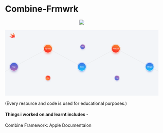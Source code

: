 # Combine-Frmwrk



<p align="center">
<img src="https://img.shields.io/badge/swift%20-5.1-orange" />

![](https://github.com/RamitSharma991/Combine-Frmwrk/blob/master/CombineFrmwrkIntro.playground/ss.png)

</p>
(Every resource and code is used for educational purposes.)

#### Things i worked on and learnt includes -
Combine Framework: Apple Documentaion 
